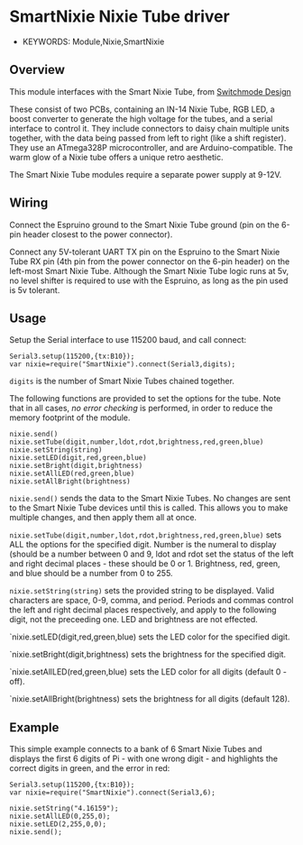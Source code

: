 <!--- Copyright (c) 2014 Spence Konde. See the file LICENSE for copying permission. -->
SmartNixie Nixie Tube driver
=====================

* KEYWORDS: Module,Nixie,SmartNixie

Overview
-----------------

This module interfaces with the Smart Nixie Tube, from [Switchmode Design](http://switchmodedesign.com)

These consist of two PCBs, containing an IN-14 Nixie Tube, RGB LED, a boost converter to generate the high voltage for the tubes, and a serial interface to control it. They include connectors to daisy chain multiple units together, with the data being passed from left to right (like a shift register). They use an ATmega328P microcontroller, and are Arduino-compatible. The warm glow of a Nixie tube offers a unique retro aesthetic. 

The Smart Nixie Tube modules require a separate power supply at 9-12V. 

Wiring
-----------------

Connect the Espruino ground to the Smart Nixie Tube ground (pin on the 6-pin header closest to the power connector). 

Connect any 5V-tolerant UART TX pin on the Espruino to the Smart Nixie Tube RX pin (4th pin from the power connector on the 6-pin header) on the left-most Smart Nixie Tube. Although the Smart Nixie Tube logic runs at 5v, no level shifter is required to use with the Espruino, as long as the pin used is 5v tolerant. 

Usage
-----------------

Setup the Serial interface to use 115200 baud, and call connect:

```
Serial3.setup(115200,{tx:B10});
var nixie=require("SmartNixie").connect(Serial3,digits);
```

`digits` is the number of Smart Nixie Tubes chained together. 

The following functions are provided to set the options for the tube. Note that in all cases, *no* *error* *checking* is performed, in order to reduce the memory footprint of the module. 

```
nixie.send()
nixie.setTube(digit,number,ldot,rdot,brightness,red,green,blue)  
nixie.setString(string)
nixie.setLED(digit,red,green,blue) 
nixie.setBright(digit,brightness) 
nixie.setAllLED(red,green,blue)
nixie.setAllBright(brightness) 
```

`nixie.send()` sends the data to the Smart Nixie Tubes. No changes are sent to the Smart Nixie Tube devices until this is called. This allows you to make multiple changes, and then apply them all at once. 

`nixie.setTube(digit,number,ldot,rdot,brightness,red,green,blue)` sets ALL the options for the specified digit. Number is the numeral to display (should be a number between 0 and 9, ldot and rdot set the status of the left and right decimal places - these should be 0 or 1. Brightness, red, green, and blue should be a number from 0 to 255. 

`nixie.setString(string)` sets the provided string to be displayed. Valid characters are space, 0-9, comma, and period. Periods and commas control the left and right decimal places respectively, and apply to the following digit, not the preceeding one. LED and brightness are not effected. 

`nixie.setLED(digit,red,green,blue) sets the LED color for the specified digit. 

`nixie.setBright(digit,brightness) sets the brightness for the specified digit.

`nixie.setAllLED(red,green,blue) sets the LED color for all digits (default 0 - off). 

`nixie.setAllBright(brightness) sets the brightness for all digits (default 128).


Example
-----------------

This simple example connects to a bank of 6 Smart Nixie Tubes and displays the first 6 digits of Pi - with one wrong digit - and highlights the correct digits in green, and the error in red:

```
Serial3.setup(115200,{tx:B10});
var nixie=require("SmartNixie").connect(Serial3,6);

nixie.setString("4.16159");
nixie.setAllLED(0,255,0);
nixie.setLED(2,255,0,0);
nixie.send();
```


